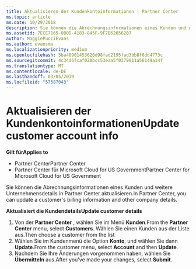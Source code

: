 ```yaml
---
title: Aktualisieren der Kundenkontoinformationen | Partner Center
ms.topic: article
ms.date: 10/29/2018
description: Sie können die Abrechnungsinformationen eines Kunden und weitere Unternehmensdetails in Partner Center aktualisieren.
ms.assetid: 7ECE7165-0B0D-4183-845F-9F7B62056207
author: MaggiePucciEvans
ms.author: evansma
ms.localizationpriority: medium
ms.openlocfilehash: 5ba40901453620d98fad2195fad3bb8f6dd4773c
ms.sourcegitcommit: 4c34d6fcaf020bcc53eaa5f0379011a56149a14f
ms.translationtype: MT
ms.contentlocale: de-DE
ms.lasthandoff: 03/05/2019
ms.locfileid: "57587043"
---
```

# <a name="update-customer-account-info"></a><span data-ttu-id="94ed1-103">Aktualisieren der Kundenkontoinformationen</span><span class="sxs-lookup"><span data-stu-id="94ed1-103">Update customer account info</span></span>

<span data-ttu-id="94ed1-104">**Gilt für**</span><span class="sxs-lookup"><span data-stu-id="94ed1-104">**Applies to**</span></span>

-  <span data-ttu-id="94ed1-105">Partner Center</span><span class="sxs-lookup"><span data-stu-id="94ed1-105">Partner Center</span></span>
-  <span data-ttu-id="94ed1-106">Partner Center für Microsoft Cloud for US Government</span><span class="sxs-lookup"><span data-stu-id="94ed1-106">Partner Center for Microsoft Cloud for US Government</span></span>


<span data-ttu-id="94ed1-107">Sie können die Abrechnungsinformationen eines Kunden und weitere Unternehmensdetails in Partner Center aktualisieren.</span><span class="sxs-lookup"><span data-stu-id="94ed1-107">In Partner Center, you can update a customer's billing information and other company details.</span></span>

<span data-ttu-id="94ed1-108">**Aktualisiert die Kundendetails**</span><span class="sxs-lookup"><span data-stu-id="94ed1-108">**Update customer details**</span></span>

1.  <span data-ttu-id="94ed1-109">Von der **Partner Center** , wählen Sie im Menü **Kunden**.</span><span class="sxs-lookup"><span data-stu-id="94ed1-109">From the **Partner Center** menu, select **Customers**.</span></span> <span data-ttu-id="94ed1-110">Wählen Sie einen Kunden aus der Liste aus.</span><span class="sxs-lookup"><span data-stu-id="94ed1-110">Then choose a customer from the list</span></span>
2.  <span data-ttu-id="94ed1-111">Wählen Sie im Kundenmenü die Option **Konto**, und wählen Sie dann **Update**.</span><span class="sxs-lookup"><span data-stu-id="94ed1-111">From the customer menu, select **Account** and then **Update**.</span></span>
3.  <span data-ttu-id="94ed1-112">Nachdem Sie Ihre Änderungen vorgenommen haben, wählen Sie **Übermitteln** aus.</span><span class="sxs-lookup"><span data-stu-id="94ed1-112">After you've made your changes, select **Submit**.</span></span>

 

 



